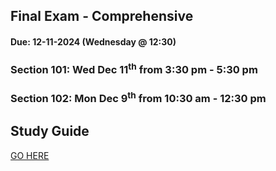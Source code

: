 ## Final Exam - Comprehensive

#### Due: 12-11-2024 (Wednesday @ 12:30)

### **Section 101:** Wed Dec 11<sup>th</sup> from 3:30 pm - 5:30 pm

### **Section 102:** Mon Dec 9<sup>th</sup> from 10:30 am - 12:30 pm

## Study Guide

[GO HERE](../13-F01/README.md)
